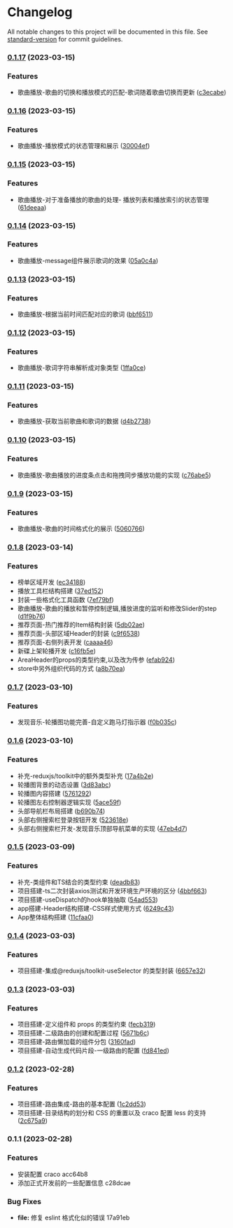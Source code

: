 # Changelog

All notable changes to this project will be documented in this file. See [standard-version](https://github.com/conventional-changelog/standard-version) for commit guidelines.

### [0.1.17](https://github.com/jasonshu1229/react-cloudMusic/compare/v0.1.16...v0.1.17) (2023-03-15)


### Features

* 歌曲播放-歌曲的切换和播放模式的匹配-歌词随着歌曲切换而更新 ([c3ecabe](https://github.com/jasonshu1229/react-cloudMusic/commit/c3ecabe87b6b86ecf955146cea406617560ee506))

### [0.1.16](https://github.com/jasonshu1229/react-cloudMusic/compare/v0.1.15...v0.1.16) (2023-03-15)


### Features

* 歌曲播放-播放模式的状态管理和展示 ([30004ef](https://github.com/jasonshu1229/react-cloudMusic/commit/30004efa1eb481f4cc17fefd39b1a3038b8bb7b1))

### [0.1.15](https://github.com/jasonshu1229/react-cloudMusic/compare/v0.1.14...v0.1.15) (2023-03-15)


### Features

* 歌曲播放-对于准备播放的歌曲的处理- 播放列表和播放索引的状态管理 ([61deeaa](https://github.com/jasonshu1229/react-cloudMusic/commit/61deeaab47a529cb6705e71281bd30611a0c4a9c))

### [0.1.14](https://github.com/jasonshu1229/react-cloudMusic/compare/v0.1.13...v0.1.14) (2023-03-15)


### Features

* 歌曲播放-message组件展示歌词的效果 ([05a0c4a](https://github.com/jasonshu1229/react-cloudMusic/commit/05a0c4ae7335fe35228ddd603f0c1edc0e81661c))

### [0.1.13](https://github.com/jasonshu1229/react-cloudMusic/compare/v0.1.12...v0.1.13) (2023-03-15)


### Features

* 歌曲播放-根据当前时间匹配对应的歌词 ([bbf6511](https://github.com/jasonshu1229/react-cloudMusic/commit/bbf651193aeb789a04f7e3dcde7f782c0da43037))

### [0.1.12](https://github.com/jasonshu1229/react-cloudMusic/compare/v0.1.11...v0.1.12) (2023-03-15)


### Features

* 歌曲播放-歌词字符串解析成对象类型 ([1ffa0ce](https://github.com/jasonshu1229/react-cloudMusic/commit/1ffa0ce31353af494c5a8f3a1f89ed4b785e1233))

### [0.1.11](https://github.com/jasonshu1229/react-cloudMusic/compare/v0.1.10...v0.1.11) (2023-03-15)


### Features

* 歌曲播放-获取当前歌曲和歌词的数据 ([d4b2738](https://github.com/jasonshu1229/react-cloudMusic/commit/d4b2738fc1dbfad605d0f8ed9c94395462aa69ce))

### [0.1.10](https://github.com/jasonshu1229/react-cloudMusic/compare/v0.1.9...v0.1.10) (2023-03-15)


### Features

* 歌曲播放-歌曲播放的进度条点击和拖拽同步播放功能的实现 ([c76abe5](https://github.com/jasonshu1229/react-cloudMusic/commit/c76abe56dc8530c9c640d1d9f904ced354f52cfd))

### [0.1.9](https://github.com/jasonshu1229/react-cloudMusic/compare/v0.1.8...v0.1.9) (2023-03-15)


### Features

* 歌曲播放-歌曲的时间格式化的展示 ([5060766](https://github.com/jasonshu1229/react-cloudMusic/commit/5060766150b2191d3bd1d7bf2ecd81ac1ed856de))

### [0.1.8](https://github.com/jasonshu1229/react-cloudMusic/compare/v0.1.7...v0.1.8) (2023-03-14)


### Features

* 榜单区域开发 ([ec34188](https://github.com/jasonshu1229/react-cloudMusic/commit/ec3418845ca31e478d07ec9559955b5d462a5cf7))
* 播放工具栏结构搭建 ([37ed152](https://github.com/jasonshu1229/react-cloudMusic/commit/37ed152c1156b3c9bab3675ce32e331a5e530ce1))
* 封装一些格式化工具函数 ([7ef79bf](https://github.com/jasonshu1229/react-cloudMusic/commit/7ef79bf75e0e7904535024120e8d5eafdcebfaaf))
* 歌曲播放-歌曲的播放和暂停控制逻辑,播放进度的监听和修改Slider的step ([d1f9b76](https://github.com/jasonshu1229/react-cloudMusic/commit/d1f9b76a86bdc52885b32d91ec6050ef3d3eccab))
* 推荐页面-热门推荐的Item结构封装 ([5db02ae](https://github.com/jasonshu1229/react-cloudMusic/commit/5db02ae698c8a2e0f78087036b0c170d802a0237))
* 推荐页面-头部区域Header的封装 ([c9f6538](https://github.com/jasonshu1229/react-cloudMusic/commit/c9f653813882558990db398338854d459a1308d7))
* 推荐页面-右侧列表开发 ([caaaa46](https://github.com/jasonshu1229/react-cloudMusic/commit/caaaa46373976f95001ddb92bd349c23cefd28f2))
* 新碟上架轮播开发 ([c16fb5e](https://github.com/jasonshu1229/react-cloudMusic/commit/c16fb5ec03fdf32b56f6b90978c415e6c0328acf))
* AreaHeader的props的类型约束,以及改为传参 ([efab924](https://github.com/jasonshu1229/react-cloudMusic/commit/efab92475e01ea4e74106e50cd209c8f75e8b0a7))
* store中另外组织代码的方式 ([a8b70ea](https://github.com/jasonshu1229/react-cloudMusic/commit/a8b70ea6b5e04c04e5e4e279d55ef956624ae078))

### [0.1.7](https://github.com/jasonshu1229/react-cloudMusic/compare/v0.1.6...v0.1.7) (2023-03-10)


### Features

* 发现音乐-轮播图功能完善-自定义跑马灯指示器 ([f0b035c](https://github.com/jasonshu1229/react-cloudMusic/commit/f0b035cf590b1e0b20f4e22b3684aaf6a0dac226))

### [0.1.6](https://github.com/jasonshu1229/react-cloudMusic/compare/v0.1.5...v0.1.6) (2023-03-10)


### Features

* 补充-reduxjs/toolkit中的额外类型补充 ([17a4b2e](https://github.com/jasonshu1229/react-cloudMusic/commit/17a4b2ed28fa9bc9608955c47237412d8c018ef6))
* 轮播图背景的动态设置 ([3d83abc](https://github.com/jasonshu1229/react-cloudMusic/commit/3d83abc898d03498f22c5c95281280113505f344))
* 轮播图内容搭建 ([5761292](https://github.com/jasonshu1229/react-cloudMusic/commit/5761292e6a3f719c65be8f4b090fad417a1d4347))
* 轮播图左右控制器逻辑实现 ([5ace59f](https://github.com/jasonshu1229/react-cloudMusic/commit/5ace59f72bad380ab9081e13eab9ec6435ca7598))
* 头部导航栏布局搭建 ([b690b74](https://github.com/jasonshu1229/react-cloudMusic/commit/b690b7466c4451aec24a73a01016c5581152e758))
* 头部右侧搜索栏登录按钮开发 ([523618e](https://github.com/jasonshu1229/react-cloudMusic/commit/523618e0013164922eb8ec0b4b450bbe98b4179d))
* 头部右侧搜索栏开发-发现音乐顶部导航菜单的实现 ([47eb4d7](https://github.com/jasonshu1229/react-cloudMusic/commit/47eb4d7e1891477c6530465b4fd357091f58092c))

### [0.1.5](https://github.com/jasonshu1229/react-cloudMusic/compare/v0.1.4...v0.1.5) (2023-03-09)


### Features

* 补充-类组件和TS结合的类型约束 ([deadb83](https://github.com/jasonshu1229/react-cloudMusic/commit/deadb83d373d9120dd0018ec3025902c12c8bddd))
* 项目搭建-ts二次封装axios测试和开发环境生产环境的区分 ([4bbf663](https://github.com/jasonshu1229/react-cloudMusic/commit/4bbf663e8c536727675b70b34ec36fe5b04529dd))
* 项目搭建-useDispatch的hook单独抽取 ([54ad553](https://github.com/jasonshu1229/react-cloudMusic/commit/54ad553368d99cdd3042887597f90dcf34db4d52))
* app搭建-Header结构搭建-CSS样式使用方式 ([6249c43](https://github.com/jasonshu1229/react-cloudMusic/commit/6249c438fac047c90484427283ead057f786efc7))
* App整体结构搭建 ([11cfaa0](https://github.com/jasonshu1229/react-cloudMusic/commit/11cfaa00757331cb796841c7989af18a889aeaf1))

### [0.1.4](https://github.com/jasonshu1229/react-cloudMusic/compare/v0.1.3...v0.1.4) (2023-03-03)

### Features

- 项目搭建-集成@reduxjs/toolkit-useSelector 的类型封装 ([6657e32](https://github.com/jasonshu1229/react-cloudMusic/commit/6657e327ddfbfcdb2bc9aa93df8a0b36c64a8ebb))

### [0.1.3](https://github.com/jasonshu1229/react-cloudMusic/compare/v0.1.2...v0.1.3) (2023-03-03)

### Features

- 项目搭建-定义组件和 props 的类型约束 ([fecb319](https://github.com/jasonshu1229/react-cloudMusic/commit/fecb319877a1ea9476833c7565f5e716c05d7437))
- 项目搭建-二级路由的创建和配置过程 ([5671b6c](https://github.com/jasonshu1229/react-cloudMusic/commit/5671b6cda2567978757f7cc957c8a0f5ab8e95c9))
- 项目搭建-路由懒加载的组件分包 ([3160fad](https://github.com/jasonshu1229/react-cloudMusic/commit/3160fad1be82abe497848e22b1cee256254bda86))
- 项目搭建-自动生成代码片段-一级路由的配置 ([fd841ed](https://github.com/jasonshu1229/react-cloudMusic/commit/fd841ed805dd4a53aecc35f156b27679f42dc68c))

### [0.1.2](https://github.com/jasonshu1229/react-cloudMusic/compare/v0.1.1...v0.1.2) (2023-02-28)

### Features

- 项目搭建-路由集成-路由的基本配置 ([1c2dd53](https://github.com/jasonshu1229/react-cloudMusic/commit/1c2dd5389452074e1b23f80aa6699cf0093cecec))
- 项目搭建-目录结构的划分和 CSS 的重置以及 craco 配置 less 的支持 ([2c675a9](https://github.com/jasonshu1229/react-cloudMusic/commit/2c675a9dec091c8ff5701b48e416f96ec1f76bc7))

### 0.1.1 (2023-02-28)

### Features

- 安装配置 craco acc64b8
- 添加正式开发前的一些配置信息 c28dcae

### Bug Fixes

- **file:** 修复 eslint 格式化似的错误 17a91eb
